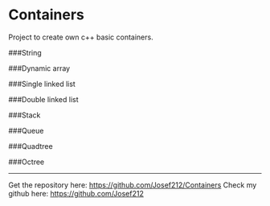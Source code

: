 # Containers
Project to create own c++ basic containers.

###String

###Dynamic array

###Single linked list

###Double linked list

###Stack

###Queue

###Quadtree

###Octree


---------------------------------------------

Get the repository here: https://github.com/Josef212/Containers
Check my github here: https://github.com/Josef212
